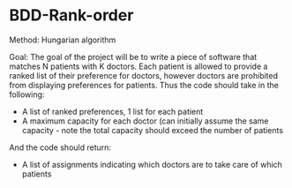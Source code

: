# BDD-Rank-order
Method: Hungarian algorithm

Goal: The goal of the project will be to write a piece of software that matches N patients with K doctors. Each patient is allowed to provide a ranked list of their preference for doctors, however doctors are prohibited from displaying preferences for patients. Thus the code should take in the following:

- A list of ranked preferences, 1 list for each patient
- A maximum capacity for each doctor (can initially assume the same capacity - note the total capacity should exceed the number of patients

And the code should return:

- A list of assignments indicating which doctors are to take care of which patients
